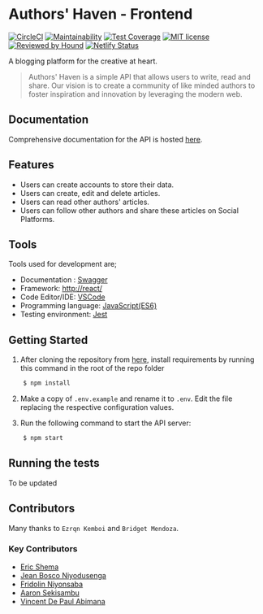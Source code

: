 # Authors' Haven - Frontend

[![CircleCI](https://circleci.com/gh/andela/ah-kgl-avengers-frontend.svg?style=svg)](https://circleci.com/gh/andela/ah-kgl-avengers-frontend) 
[![Maintainability](https://api.codeclimate.com/v1/badges/da774b4cd3ed816daf60/maintainability)](https://codeclimate.com/github/andela/ah-kgl-avengers-frontend/maintainability)
[![Test Coverage](https://api.codeclimate.com/v1/badges/da774b4cd3ed816daf60/test_coverage)](https://codeclimate.com/github/andela/ah-kgl-avengers-frontend/test_coverage)
[![MIT license](https://img.shields.io/badge/License-MIT-blue.svg)](https://lbesson.mit-license.org/)
[![Reviewed by Hound](https://img.shields.io/badge/Reviewed_by-Hound-8E64B0.svg)](https://houndci.com)
[![Netlify Status](https://api.netlify.com/api/v1/badges/9a5328dc-4eb1-444d-b54c-f694ca5b5f3f/deploy-status)](https://app.netlify.com/sites/ah-kgl-avengers-frontend/deploys)

A blogging platform for the creative at heart.

> Authors' Haven is a simple API that allows users to write, read and share.
> Our vision is to create a community of like minded authors to foster inspiration and innovation by leveraging the modern web.

## Documentation

Comprehensive documentation for the API is hosted [here](https://ah-kg-avengers-backend-staging.herokuapp.com/swagger).

## Features

- Users can create accounts to store their data.
- Users can create, edit and delete articles.
- Users can read other authors' articles.
- Users can follow other authors and share these articles on Social Platforms.

## Tools

Tools used for development are;

- Documentation : [Swagger](https://swagger.io/)
- Framework: [http://react/](https://reactjs.org/)
- Code Editor/IDE: [VSCode](https://code.visualstudio.com)
- Programming language: [JavaScript(ES6)](https://developer.mozilla.org/en-US/docs/Web/JavaScript/)
- Testing environment: [Jest](https://www.getpostman.com)

## Getting Started

1. After cloning the repository from [here](https://github.com/andela/ah-kgl-avengers-frontend), install requirements by running this command in the root of the repo folder

```sh
    $ npm install
```

2. Make a copy of `.env.example` and rename it to `.env`. Edit the file replacing the respective configuration values.

3. Run the following command to start the API server:

```sh
    $ npm start
```

## Running the tests

To be updated

## Contributors

Many thanks to `Ezrqn Kemboi` and `Bridget Mendoza`.

### Key Contributors

- [Eric Shema](https://www.github.com/shemaeric)
- [Jean Bosco Niyodusenga](https://www.github.com/niyobobo)
- [Fridolin Niyonsaba](https://www.github.com/fridolinho)
- [Aaron Sekisambu](https://www.github.com/aaronsekisambu)
- [Vincent De Paul Abimana](https://www.github.com/avpaul)
